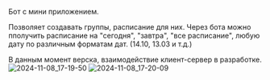 Бот с мини приложением.

Позволяет создавать группы, расписание для них.
Через бота можно пполучить расписание на "сегодня", "завтра", "все расписание", любую дату по различным форматам дат. (14.10, 13.03 и т.д.)

В данным момент верска, взаимодействие клиент-сервер в разработке.
![2024-11-08_17-19-50](https://github.com/user-attachments/assets/f6f92465-180f-4a5d-a4c3-fbf347f103dd)
![2024-11-08_17-20-09](https://github.com/user-attachments/assets/3ead5d2d-4e20-4e9f-b376-e5874e9beb5f)
